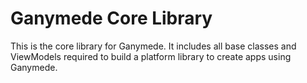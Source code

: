 # Ganymede Core Library

This is the core library for Ganymede. It includes all base classes and ViewModels required to build a platform library to create apps using Ganymede.